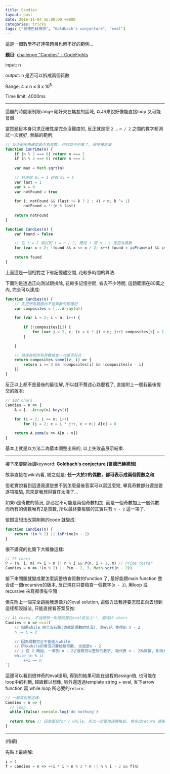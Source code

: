 ```yaml
---
title: Candies
layout: post
date: 2016-11-04 16:00:00 +0800
categories: tricks
tags: ["哥德巴赫猜想", "Goldbach's conjecture", "eval"]
---
```



這是一個數學不好連帶題目也解不好的範例...


**題目:** [challenge "Candies" - CodeFights](https://codefights.com/challenge/RTqP9TWA3NNoyuuaf)

input: n

output: n 是否可以拆成兩個質數

Range: 4 ≤ n ≤ 8 x 10<sup>5</sup>

Time limit: 4000ms

---

這題的時間限制跟range 剛好夾在尷尬的區域, 以JS來說好像能直接loop 又可能會爆.

當然題目本身只求正確性是完全沒難度的, 反正就是把 `2` ... `n / 2` 之間的數字都測試一次就好, 無腦的範例:

```js
// 反正是用來確認是否為質數, 內容就不用看了, 很多種寫法
function isPrime(n) {
    if (n % 2 === 0) return n === 2
    if (n % 3 === 0) return n === 3
    
    var max = Math.sqrt(n)
    
    // 只測試 6i + 1 還有 6i + 5
    var last = 1
    var k = 0
    var notFound = true
    
    for (; notFound && (last += k ? 2 : 4) < n; k ^= 1) 
        notFound = !!(n % last)
    
    return notFound
}

function Candies(n) {
    var found = false

    // 從 i = 2 測試到 i = n / 2, 確認 i 跟 n - i 是否為質數
    for (var x = 2; !found && x <= n / 2; x++) found = isPrime(x) && isPrime(n - x)
    
    return found
}
```

上面這是一個相對之下省記憶體空間, 花較多時間的算法.

下面則是透過正向測試跟排除, 花較多記憶空間, 省去不少時間, 這題範圍在80萬之內, 完全可以達成:

```js
function Candies(n) {
    // 先把所有範圍內不是質數的都標記
    var composites = [...Array(n)]

    for (var i = 2; i < n; i++) {
        
        if (!composites[i]) {
            for (var j = 2, c; (c = i * j) < n; j++) composites[c] = 1
        }
        
    }

    // 然後再把所有質數檢查一次是否符合
    return composites.some((v, i) => {
        return i >= 2 && !composites[i] && !composites[n - i]
    })
}
```

反正以上都不是最後的最佳解, 所以就不贅述心路歷程了, 直接附上一個我最後提交的版本:

```js
// 102 chars
Candies = n => {
    A = [...Array(n).keys()]
    
    for (i = 2; i <= n; i++)
        for (j = 2; c = i * j++, c < n;) A[c] = 0

    return A.some(v => A[n - v])
}
```

基本上就是以方法二為藍本調整出來的, 以上失敗品展示結束.

---

接下來要開始講keyword: [**Goldbach's conjecture (哥德巴赫猜想)**](https://zh.wikipedia.org/wiki/%E5%93%A5%E5%BE%B7%E5%B7%B4%E8%B5%AB%E7%8C%9C%E6%83%B3)

故事直接在wiki內看, 總之就是: **任一大於2的偶數，都可表示成兩個質數之和**.

但老實說看到這邊我還是想不到怎麼最後答案可以寫這麼短, 畢竟奇數部分還是要逐項檢驗, 原來是我想得實在太淺了...

如果n是奇數的情況, 那必定不可能是兩個奇數相加, 而是一個奇數加上一個偶數. 而所有的偶數唯有2是質數, 所以最終要檢驗的其實只有 `n - 2` 這一項了.

依照這想法改寫剛剛的code 就變成:

```js
function Candies(n) {
    return !(n % 2) || isPrime(n - 2)
}
```

很不講究的化簡下大概像這樣:

```js
// 73 chars
P = (n, i, m) => i > m || n % i && P(n, i + 1, m) // Prime tester
Candies = n => !(n % 2) || P(n - 2, 3, Math.sqrt(n - 2))
```

接下來問題就變成要怎麼調整檢查質數的function 了, 最好能跟main function 整合成一個recursive的版本,
反正現在只要檢查一個數字(`n - 2`), 用loop 或 recursive 來寫都很有空間

但先附上一個完全跳脫我想像力的eval solution, 這個方法我連要怎麼正向去想到這樣都沒辦法, 只能直接看答案反推:

```js
// 41 chars, 不過理想一點應該要在eval前加上!!, 變成43 chars
Candies = n => eval(`
    // 如果while 完全沒有跑(也就是偶數的情況), 那eval 會得到 n - 2
    n -= i = 2
    
    // 因為偶數完全不會進入while
    // 所以while的情況只要檢驗奇數, 也就是n - 2
    // i 從 2 開始, 一直到 n - 2才發現可以整除的數字, 就代表 n - 2為質數, 則為true, 反之則為false
    while (n % i)
        ++i == n 
`)
```

這邊可以看到很神奇的eval運用, 得到的結果可能在過程的assign值, 也可能在loop中的判斷, 超級難以想像,
另外還透過template string + eval, 省下arrow function 寫 while loop 所必要的`return`:

```js
// 一般來說是這樣:
Candies = n => {
  // loop
  while (false) console.log('do nothing')
  
  return true // 因為要寫for / while, 所以一定要用這種格式, 會多出return 這幾個字
}
```

---
(待續)

先貼上最終解:

```js
i = 1
f = Candies = n => ++i * i > n % 2 * n || n % i - 2 && f(n)
```

